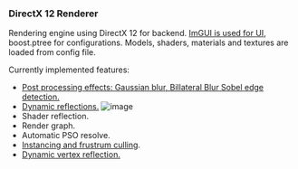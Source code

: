 ### DirectX 12 Renderer

Rendering engine using DirectX 12 for backend.
[ImGUI is used for UI](https://github.com/Cybeaster/RenderEngine/blob/water_hot_fix/Examples/UI.jpg), boost.ptree for configurations. Models, shaders, materials and textures are loaded from config file.

Currently implemented features:
- [Post processing effects: Gaussian blur, Billateral Blur Sobel edge detection.](https://drive.google.com/file/d/1YM6GdQ5hukTIhE-3AtOEX8KABRpBkVZm/view?usp=sharing)
- [Dynamic reflections.](https://drive.google.com/file/d/1zCIDPchba3Ko1v2GmD2S5vg1SAfXeg4o/view?usp=sharing)
![image](https://github.com/Cybeaster/RenderEngine/assets/47248969/857d38ed-56ef-4649-98fe-ae2eaab5c273)
- Shader reflection.
- Render graph.
- Automatic PSO resolve.
- [Instancing and frustrum culling](https://drive.google.com/file/d/1Z7vXUyYQZE_7-uyFwP-7GL9H2_HDX9qW/view?usp=sharing).
- [Dynamic vertex reflection.](https://drive.google.com/file/d/12eK0NMm6P9Zf7aiqsnVzBvXj3NG-vHbU/view?usp=sharing)
